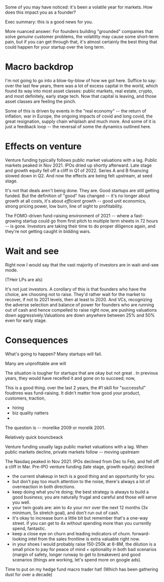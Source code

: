 Some of you may have noticed: it's been a volatile year for markets.  How does this impact you as a founder?  

Exec summary: this is a good news for you.

More nuanced answer: For founders building "grounded" companies that solve *genuine* customer problems, the volatility may cause some short-term pain, but if you can get through that, it's almost certainly the best thing that could happen for your startup over the long term. 



# Macro backdrop

I'm not going to go into a blow-by-blow of how we got here.  Suffice to say: over the last few years, there was a lot of excess capital in the world, which found its way into most asset classes: public markets, real estate, crypto, and most definitely, early stage tech.  Now that capital is leaving, and those asset classes are feeling the pinch.

Some of this is driven by events in the "real economy" -- the return of inflation, war in Europe, the ongoing impacts of covid and long covid, the great resignation, supply chain whiplash and much more.  And some of it is just a feedback loop -- the reversal of some the dynamics outlined here.

# Effects on venture

Venture funding typically follows public market valuations with a lag.  Public markets peaked in Nov 2021.  IPOs dried up shortly afterward.  Late stage and growth equity fell off a cliff in Q1 of 2022.  Series A and B financing slowed down in Q2.  And now the effects are being felt upstream, at seed stage.

It's not that deals aren't being done.  They are.  Good startups are still getting funded.  But the definition of "good" has changed -- it's no longer about growth at all costs, it's about *efficient* growth -- good unit economics, strong pricing power, low burn, line of sight to profitability. 

The FOMO-driven fund-raising environment of 2021 -- where a fast-growing startup could go from first pitch to multiple term sheets in 72 hours -- is gone.  Investors are taking their time to do proper diligence again, and they're not getting caught in bidding wars.  

# Wait and see

Right now I would say that the vast majority of investors are in wait-and-see mode.  

(THeir LPs are als)


It's not just investors.  A corollary of this is that founders who have the choice, are choosing not to raise.  They'd rather wait for the market to recover, if not to 2021 levels, then at least to 2020.  And VCs, recognizing the adverse selection and balance of power for founders who are running out of cash and hence compelled to raise right now, are pushing valuations down aggressively.Valuations are down anywhere between 25% and 50% even for early stage.


# Consequences


What's going to happen?  Many startups will fail.

Many are unprofitable ane will

The situation is tougher for startups that are okay but not great .  In previous years, they would have receifed it and gone on to succeed; now, 

This is a good thing.  over the last 2 years, the #1 skill for "successful" foudnres was fund-raising.  It didn't matter how good your product, customers, traction, 



- hiring
- biz quality natters
- 

The question is -- morelike 2009 or morelik 2001.

Relatively quick bouncbeack


Venture funding usually lags public market valuations with a lag.  When public markets decline, private markets follow -- moving upstream  


The Nasdaq peaked in Nov 2021.  IPOs declined from Dec to Feb, and fell off a cliff in Mar.  Pre-IPO venture funding (late stage, growth equity) declined 


- the current shakeup in tech is a good thing and an opportunity for you.
- but don't pay too much attention to the noise, there's always a lot of overreaction in both directions.
- keep doing what you're doing; the best strategy is always to build a good business; you are naturally frugal and careful and those will serve you well.
- your twin goals are: aim to 4x your mrr over the next 12 months (3x minimum, 5x stretch goal), and don't run out of cash.
- it's okay to increase burn a little bit but remember that's a one-way street. if you can get to 4x without spending more than you currently spend, fantastic.  
- keep a close eye on churn and leading indicators of churn.  forward-looking intel from the sales frontline is extra valuable right now.
- in your shoes I would probably raise 150-250k at 6-8M, the dilution is a small price to pay for peace of mind + optionality in both bad scenarios (margin of safety, longer runway to get to breakeven) and good scenarios (things are working, let's spend more on google ads).



Time to put on my hedge fund macro trader hat!  (Which has been gathering dust for over a decade)
